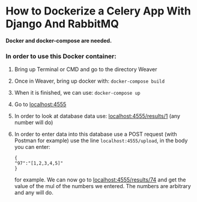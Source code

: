 # How to Dockerize a Celery App With Django And RabbitMQ

**Docker and docker-compose are needed.**

### In order to use this Docker container:

1. Bring up Terminal or CMD and go to the directory Weaver

2. Once in Weaver, bring up docker with: 
	```docker-compose build```

3. When it is finished, we can use:
	```docker-compose up```

4. Go to [localhost:4555](https://localhost:4555)

5. In order to look at database data use: 
	[localhost:4555/results/1](https://localhost:4555/results/1) (any number will do)

6. In order to enter data into this database use a POST request (with Postman for example) 
	use the line ```localhost:4555/upload```, in the body you can enter:
	```
	{
	"97":"[1,2,3,4,5]"
	}
	```
	for example.
	We can now go to [localhost:4555/results/74](https://localhost:4555/results/74) and get the value of the mul of the numbers we entered.
	The numbers are arbitrary and any will do.
